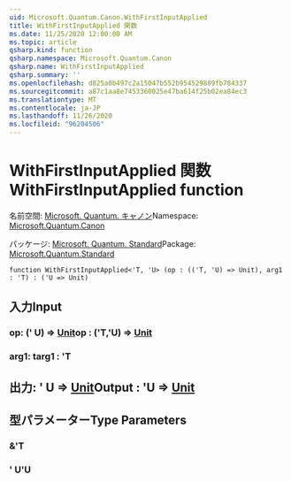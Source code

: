 ```yaml
---
uid: Microsoft.Quantum.Canon.WithFirstInputApplied
title: WithFirstInputApplied 関数
ms.date: 11/25/2020 12:00:00 AM
ms.topic: article
qsharp.kind: function
qsharp.namespace: Microsoft.Quantum.Canon
qsharp.name: WithFirstInputApplied
qsharp.summary: ''
ms.openlocfilehash: d825a0b497c2a15047b552b954529889fb784337
ms.sourcegitcommit: a87c1aa8e7453360025e47ba614f25b02ea84ec3
ms.translationtype: MT
ms.contentlocale: ja-JP
ms.lasthandoff: 11/26/2020
ms.locfileid: "96204506"
---
```

# <a name="withfirstinputapplied-function"></a><span data-ttu-id="26323-102">WithFirstInputApplied 関数</span><span class="sxs-lookup"><span data-stu-id="26323-102">WithFirstInputApplied function</span></span>

<span data-ttu-id="26323-103">名前空間: [Microsoft. Quantum. キャノン](xref:Microsoft.Quantum.Canon)</span><span class="sxs-lookup"><span data-stu-id="26323-103">Namespace: [Microsoft.Quantum.Canon](xref:Microsoft.Quantum.Canon)</span></span>

<span data-ttu-id="26323-104">パッケージ: [Microsoft. Quantum. Standard](https://nuget.org/packages/Microsoft.Quantum.Standard)</span><span class="sxs-lookup"><span data-stu-id="26323-104">Package: [Microsoft.Quantum.Standard](https://nuget.org/packages/Microsoft.Quantum.Standard)</span></span>




```qsharp
function WithFirstInputApplied<'T, 'U> (op : (('T, 'U) => Unit), arg1 : 'T) : ('U => Unit)
```


## <a name="input"></a><span data-ttu-id="26323-105">入力</span><span class="sxs-lookup"><span data-stu-id="26323-105">Input</span></span>

### <a name="op--tu--unit"></a><span data-ttu-id="26323-106">op: (' U) => [Unit](xref:microsoft.quantum.lang-ref.unit)</span><span class="sxs-lookup"><span data-stu-id="26323-106">op : ('T,'U) => [Unit](xref:microsoft.quantum.lang-ref.unit)</span></span> 




### <a name="arg1--t"></a><span data-ttu-id="26323-107">arg1: t</span><span class="sxs-lookup"><span data-stu-id="26323-107">arg1 : 'T</span></span>





## <a name="output--u--unit"></a><span data-ttu-id="26323-108">出力: ' U => [Unit](xref:microsoft.quantum.lang-ref.unit)</span><span class="sxs-lookup"><span data-stu-id="26323-108">Output : 'U => [Unit](xref:microsoft.quantum.lang-ref.unit)</span></span> 



## <a name="type-parameters"></a><span data-ttu-id="26323-109">型パラメーター</span><span class="sxs-lookup"><span data-stu-id="26323-109">Type Parameters</span></span>

### <a name="t"></a><span data-ttu-id="26323-110">&</span><span class="sxs-lookup"><span data-stu-id="26323-110">'T</span></span>


### <a name="u"></a><span data-ttu-id="26323-111">' U</span><span class="sxs-lookup"><span data-stu-id="26323-111">'U</span></span>

